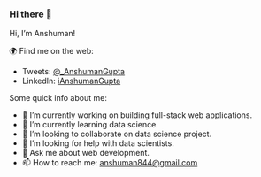 
<!--
**i-anshuman/i-anshuman** is a ✨ _special_ ✨ repository because its `README.md` (this file) appears on your GitHub profile.
-->

### Hi there 👋

Hi, I’m Anshuman!

🌍 Find me on the web:

- Tweets:   [@_AnshumanGupta](https://twitter.com/_AnshumanGupta)
- LinkedIn: [iAnshumanGupta](https://www.linkedin.com/in/iAnshumanGupta/)


Some quick info about me:
- 🔭 I’m currently working on building full-stack web applications.
- 🌱 I’m currently learning data science.
- 👯 I’m looking to collaborate on data science project.
- 🤔 I’m looking for help with data scientists.
- 💬 Ask me about web development.
- 📫 How to reach me: anshuman844@gmail.com

<!--
- 😄 Pronouns: ...
- ⚡ Fun fact: ...
TODO:
- Add more info and profile pic on right hand side.
- Convert it to a professional resume/ Cover letter.
- Portfolio: [i-anshuman.github.io/](https://i-anshuman.github.io/)
- Blog: [i-anshuman.github.io/blog](https://i-anshuman.github.io/blog)
-->
